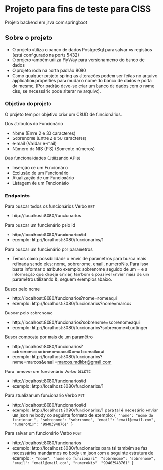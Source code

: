 # Projeto para fins de teste para CISS

Projeto backend em java com springboot

## Sobre o projeto

* O projeto utiliza o banco de dados PostgreSql para salvar os registros (está configurado na porta 5432)
* O projeto também utiliza FlyWay para versionamento do banco de dados
* O projeto roda na porta padrão 8080
* Como qualquer projeto spring as alterações podem ser feitas no arquivo application.properties para mudar o nome do banco de dados e porta do mesmo. (Por padrão deve-se criar um banco de dados com o nome ciss, se necessário pode alterar no arquivo).

### Objetivo do projeto
O projeto tem por objetivo criar um CRUD de funcionários.

Dos atributos do Funcionário
- Nome (Entre 2 e 30 caracteres)
- Sobrenome (Entre 2 e 50 caracteres)
- e-mail (Validar e-mail)
- Número do NIS (PIS) (Somente números)

Das funcionalidades (Utilizando APIs):
- Inserção de um Funcionário
- Exclusão de um Funcionário
- Atualização de um Funcionário
- Listagem de um Funcionário

### Endpoints

Para buscar todos os funcionários 
Verbo `GET` 
- http://localhost:8080/funcionarios

Para buscar um funcionário pelo id
- http://localhost:8080/funcionarios/id 
- exemplo: http://localhost:8080/funcionarios/1

Para buscar um funcionário por parametros
- Temos como possibilidade o envio de parametros para busca mais refinada sendo eles: nome, sobrenome, email, numeroNis.
Para isso basta informar o atributo exemplo: sobrenome seguido de um = e a informação que deseja enviar, tambem é possível
enviar mais de um paramêtro utilizando &, seguem exemplos abaixo.

Busca pelo nome
- http://localhost:8080/funcionarios?nome=nomeaqui
- exemplo: http://localhost:8080/funcionarios?nome=marcos

Buscar pelo sobrenome
- http://localhost:8080/funcionarios?sobrenome=sobrenomeaqui
- exemplo: http://localhost:8080/funcionarios?sobrenome=budtinger

Busca composta por mais de um paramêtro
- http://localhost:8080/funcionarios?sobrenome=sobrenomeaqui&email=emailaqui
- exemplo: http://localhost:8080/funcionarios?nome=marcos&email=marcos.mdbbr@gmail.com


Para remover um funcionário
Verbo `DELETE` 
- http://localhost:8080/funcionarios/id 
- exemplo: http://localhost:8080/funcionarios/1

Para atualizar um funcionario
Verbo `PUT` 
- http://localhost:8080/funcionarios/id 
- exemplo: http://localhost:8080/funcionarios/1
  para tal é necesário enviar um json no body do seguinte formato de exemplo:
  `{
    "nome": "nome do funcionari",
    "sobrenome": "sobrenome",
    "email": "email@email.com",
    "numeroNis": "99403948761"
  }`

Para salvar um funcionário
Verbo `POST` 
- http://localhost:8080/funcionarios
- exemplo: http://localhost:8080/funcionarios
  para tal também se faz necessários mandarmos no body um json com a seguinte estrutura de exemplo:
  `{
    "nome": "nome do funcionari",
    "sobrenome": "sobrenome",
    "email": "email@email.com",
    "numeroNis": "99403948761"
  }`


